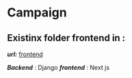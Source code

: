 # Campaign
## Existinx folder frontend in :
***url:*** [frontend](https://github.com/atmaniali/frontend)

***Backend*** : Django
***frontend*** : Next js



